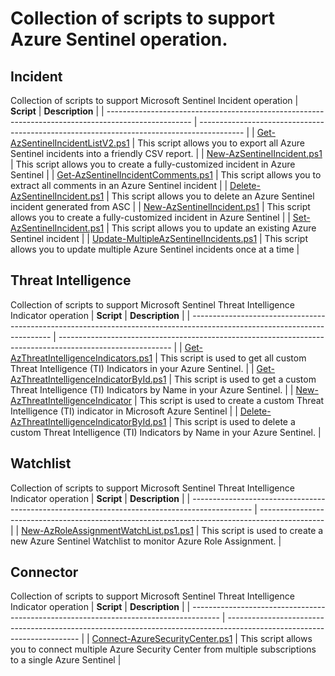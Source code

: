 # Collection of scripts to support Azure Sentinel operation.

## Incident 

Collection of scripts to support Microsoft Sentinel Incident operation
| **Script**                                                                                          | **Description**                                                                           |
| --------------------------------------------------------------------------------------------------- | ----------------------------------------------------------------------------------------- |
| [Get-AzSentinelIncidentListV2.ps1](/scripts/incidents/Get-AzSentinelIncidentListV2.ps1)             | This script allows you to export all Azure Sentinel incidents into a friendly CSV report. |
| [New-AzSentinelIncident.ps1](/scripts/incidents/New-AzSentinelIncident.ps1)                         | This script allows you to create a fully-customized incident in Azure Sentinel            |
| [Get-AzSentinelIncidentComments.ps1](/scripts/incidents/Get-AzSentinelIncidentComments.ps1)         | This script allows you to extract all comments in an Azure Sentinel incident              |
| [Delete-AzSentinelIncident.ps1](/scripts/incidents/Delete-AzureSentinelIncident.ps1)                | This script allows you to delete an Azure Sentinel incident generated from ASC            |
| [New-AzSentinelIncident.ps1](/scripts/incidents/New-AzSentinelIncident.ps1)                         | This script allows you to create a fully-customized incident in Azure Sentinel            |
| [Set-AzSentinelIncident.ps1](/scripts/incidents/Set-AzSentinelIncident.ps1)                         | This script allows you to update an existing Azure Sentinel incident                      |
| [Update-MultipleAzSentinelIncidents.ps1](/scripts/incidents/Update-MultipleAzSentinelIncidents.ps1) | This script allows you to update multiple Azure Sentinel incidents once at a time         |

## Threat Intelligence

Collection of scripts to support Microsoft Sentinel Threat Intelligence Indicator operation
| **Script**                                                                                                                | **Description**                                                                                            |
| ------------------------------------------------------------------------------------------------------------------------- | ---------------------------------------------------------------------------------------------------------- |
| [Get-AzThreatIntelligenceIndicators.ps1](/scripts/Get-AzThreatIntelligenceIndicators.ps1)                                 | This script is used to get all custom Threat Intelligence (TI) Indicators in your Azure Sentinel.          |
| [Get-AzThreatIntelligenceIndicatorById.ps1](/scripts/Get-AzThreatIntelligenceIndicatorById.ps1)                           | This script is used to get a custom Threat Intelligence (TI) Indicators by Name in your Azure Sentinel.    |
| [New-AzThreatIntelligenceIndicator](/scripts/threat-intelligence/New-AzThreatIntelligenceIndicator.ps1)                   | This script is used to create a custom Threat Intelligence (TI) indicator in Microsoft Azure Sentinel      |
| [Delete-AzThreatIntelligenceIndicatorById.ps1](/scripts/threat-intelligence/Delete-AzThreatIntelligenceIndicatorById.ps1) | This script is used to delete a custom Threat Intelligence (TI) Indicators by Name in your Azure Sentinel. |


## Watchlist

Collection of scripts to support Microsoft Sentinel Threat Intelligence Indicator operation
| **Script**                                                                                    | **Description**                                                                                |
| --------------------------------------------------------------------------------------------- | ---------------------------------------------------------------------------------------------- |
| [New-AzRoleAssignmentWatchList.ps1.ps1](/scripts/watchlist/New-AzRoleAssignmentWatchList.ps1) | This script is used to create a new Azure Sentinel Watchlist to monitor Azure Role Assignment. |


## Connector
Collection of scripts to support Microsoft Sentinel Threat Intelligence Indicator operation
| **Script**                                                                            | **Description**                                                                                                         |
| ------------------------------------------------------------------------------------- | ----------------------------------------------------------------------------------------------------------------------- |
| [Connect-AzureSecurityCenter.ps1](/scripts/connector/Connect-AzureSecurityCenter.ps1) | This script allows you to connect multiple Azure Security Center from multiple subscriptions to a single Azure Sentinel |